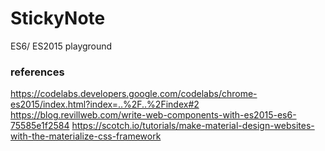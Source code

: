 # StickyNote
ES6/ ES2015 playground

### references
https://codelabs.developers.google.com/codelabs/chrome-es2015/index.html?index=..%2F..%2Findex#2
https://blog.revillweb.com/write-web-components-with-es2015-es6-75585e1f2584
https://scotch.io/tutorials/make-material-design-websites-with-the-materialize-css-framework